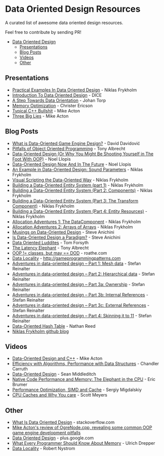 # Data Oriented Design Resources

A curated list of awesome data oriented design resources.

Feel free to contribute by sending PR!

- [Data Oriented Design](#data-oriented-design-resources)
    - [Presentations](#presentations)
    - [Blog Posts](#blog-posts)
    - [Videos](#videos)
    - [Other](#other)

## Presentations

* [Practical Examples In Data Oriented Design](https://docs.google.com/presentation/d/17Bzle0w6jz-1ndabrvC5MXUIQ5jme0M8xBF71oz-0Js/present?slide=id.i0) - Niklas Frykholm
* [Introduction To Data Oriented Design](http://www.slideshare.net/DICEStudio/introduction-to-data-oriented-design) - DICE
* [A Step Towards Data Orientation](http://www.slideshare.net/DICEStudio/a-step-towards-data-orientation) - Johan Torp
* [Memory Optimization](http://www.research.scea.com/research/pdfs/GDC2003_Memory_Optimization_18Mar03.pdf) - Christer Ericson
* [Typical C++ Bullshit](http://macton.smugmug.com/gallery/8936708_T6zQX#!i=593426709&k=ZX4pZ) - Mike Acton
* [Three Big Lies](http://cellperformance.beyond3d.com/articles/2008/03/three-big-lies.html) - Mike Acton

## Blog Posts

* [What is Data-Oriented Game Engine Design?](http://gamedevelopment.tutsplus.com/articles/what-is-data-oriented-game-engine-design--cms-21052) - David Davidović
* [Pitfalls of Object Oriented Programming](http://www.slideshare.net/EmanWebDev/pitfalls-of-object-oriented-programminggcap09) - Tony Albrecht
* [Data-Oriented Design (Or Why You Might Be Shooting Yourself in The Foot With OOP)](http://gamesfromwithin.com/data-oriented-design) - Noel Llopis
* [Data-Oriented Design Now And In The Future](http://gamesfromwithin.com/data-oriented-design-now-and-in-the-future) - Noel Llopis
* [An Example in Data-Oriented Design: Sound Parameters](http://bitsquid.blogspot.it/2011/11/example-in-data-oriented-design-sound.html) - Niklas Frykholm
* [Visual Scripting the Data-Oriented Way](http://bitsquid.blogspot.it/2010/09/visual-scripting-data-oriented-way.html) - Niklas Frykholm
* [Building a Data-Oriented Entity System (part 1)](http://bitsquid.blogspot.it/2014/08/building-data-oriented-entity-system.html) - Niklas Frykholm
* [Building a Data-Oriented Entity System (Part 2: Components)](http://bitsquid.blogspot.it/2014/09/building-data-oriented-entity-system.html) - Niklas Frykholm
* [Building a Data-Oriented Entity System (Part 3: The Transform Component)](http://bitsquid.blogspot.it/2014/10/building-data-oriented-entity-system.html) - Niklas Frykholm
* [Building a Data-Oriented Entity System (Part 4: Entity Resources)](http://bitsquid.blogspot.it/2014/10/building-data-oriented-entity-system_10.html) - Niklas Frykholm
* [Allocation Adventures 1: The DataComponent](http://bitsquid.blogspot.it/2015/06/allocation-adventures-1-datacomponent.html) - Niklas Frykholm
* [Allocation Adventures 2: Arrays of Arrays](http://bitsquid.blogspot.it/2015/06/allocation-adventures-2-arrays-of-arrays.html) - Niklas Frykholm
* [Musings on Data-Oriented Design](http://solid-angle.blogspot.it/2010/02/musings-on-data-oriented-design.html) - Steve Anichini
* [Is Data-Oriented Design a Paradigm?](http://solid-angle.blogspot.it/2010/12/is-data-oriented-design-paradigm.html) - Steve Anichini
* [Data Oriented Luddites](http://home.comcast.net/~tom_forsyth/blog.wiki.html#[[Data%20Oriented%20Luddites]]) - Tom Forsyth
* [The Latency Elephant](http://seven-degrees-of-freedom.blogspot.it/2009/10/latency-elephant.html) - Tony Albrecht
* [OOP != classes, but may == DOD](https://roathe.wordpress.com/2010/03/22/oop-classes-but-may-dod/) - roathe.com
* [Data Locality](http://gameprogrammingpatterns.com/data-locality.html) - http://gameprogrammingpatterns.com
* [Adventures in data-oriented design – Part 1: Mesh data](https://molecularmusings.wordpress.com/2011/11/03/adventures-in-data-oriented-design-part-1-mesh-data-3/) - Stefan Reinalter
* [Adventures in data-oriented design – Part 2: Hierarchical data](https://molecularmusings.wordpress.com/2013/02/22/adventures-in-data-oriented-design-part-2-hierarchical-data/) - Stefan Reinalter
* [Adventures in data-oriented design – Part 3a: Ownership](https://molecularmusings.wordpress.com/2013/05/02/adventures-in-data-oriented-design-part-3a-ownership/) - Stefan Reinalter
* [Adventures in data-oriented design – Part 3b: Internal References](https://molecularmusings.wordpress.com/2013/05/17/adventures-in-data-oriented-design-part-3b-internal-references/) - Stefan Reinalter
* [Adventures in data-oriented design – Part 3c: External References](https://molecularmusings.wordpress.com/2013/07/24/adventures-in-data-oriented-design-part-3c-external-references/) - Stefan Reinalter
* [Adventures in data-oriented design – Part 4: Skinning it to 11](https://molecularmusings.wordpress.com/2013/08/22/adventures-in-data-oriented-design-part-4-skinning-it-to-11/) - Stefan Reinalter
* [Data-Oriented Hash Table](http://www.reedbeta.com/blog/2015/01/12/data-oriented-hash-table/) - Nathan Reed
* [Niklas Frykholm github blog](https://github.com/niklasfrykholm/blog)

## Videos

* [Data-Oriented Design and C++](https://www.youtube.com/watch?v=rX0ItVEVjHc) - Mike Acton
* [Efficiency with Algorithms, Performance with Data Structures](https://www.youtube.com/watch?v=fHNmRkzxHWs&list=WL&index=1) - Chandler Carruth
* [Data-Oriented Design](https://www.youtube.com/watch?v=16ZF9XqkfRY) - Sean Middleditch
* [Native Code Performance and Memory: The Elephant in the CPU](https://channel9.msdn.com/Events/Build/2013/4-329) - Eric Brumer
* [Performance Optimization, SIMD and Cache](https://www.youtube.com/watch?v=Nsf2_Au6KxU) - Sergiy Migdalskiy
* [CPU Caches and Why You care](https://vimeo.com/97337258) - Scott Meyers

## Other

* [What Is Data Oriented Design](http://stackoverflow.com/questions/1641580/what-is-data-oriented-design) - stackoverflow.com
* [Mike Acton's review of OgreNode.cpp, revealing some common OOP game engine development pitfalls](http://www.bounceapp.com/116414)
* [Data Oriented Design](https://plus.google.com/u/0/+Dataorienteddesign/posts) - plus.google.com
* [What Every Programmer Should Know About Memory](http://www.akkadia.org/drepper/cpumemory.pdf) - Ulrich Drepper
* [Data Locality](http://gameprogrammingpatterns.com/data-locality.html) - Robert Nystrom
